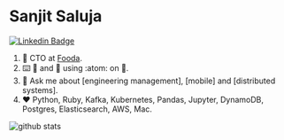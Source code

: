# Sanjit Saluja

[![Linkedin Badge](https://img.shields.io/badge/-sanjitsaluja-blue?style=flat-square&logo=Linkedin&logoColor=white&link=https://www.linkedin.com/in/sanjit-saluja//)](https://www.linkedin.com/in/sanjit-saluja/)

1. :office: CTO at [Fooda](https://fooda.com/).
1. :keyboard: :snake: and :hamster: using :atom: on :penguin:.
1. :speech_balloon: Ask me about [engineering management], [mobile] and [distributed systems].
1. :heart: Python, Ruby, Kafka, Kubernetes, Pandas, Jupyter, DynamoDB, Postgres, Elasticsearch, AWS, Mac.

![github stats](https://github-readme-stats.vercel.app/api?username=sanjitsaluja&show_icons=true&count_private=true&hide_title=true)
